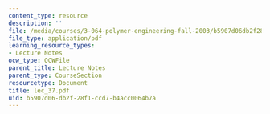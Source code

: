 ```yaml
---
content_type: resource
description: ''
file: /media/courses/3-064-polymer-engineering-fall-2003/b5907d06db2f28f1ccd7b4acc0064b7a_lec_37.pdf
file_type: application/pdf
learning_resource_types:
- Lecture Notes
ocw_type: OCWFile
parent_title: Lecture Notes
parent_type: CourseSection
resourcetype: Document
title: lec_37.pdf
uid: b5907d06-db2f-28f1-ccd7-b4acc0064b7a
---
```


